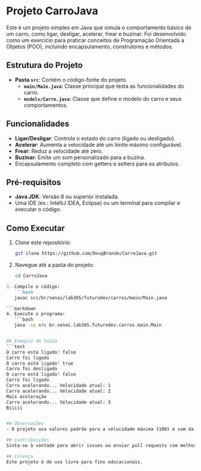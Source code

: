 # Projeto CarroJava

Este é um projeto simples em Java que simula o comportamento básico de um carro, como ligar, desligar, acelerar, frear e buzinar. Foi desenvolvido como um exercício para praticar conceitos de Programação Orientada a Objetos (POO), incluindo encapsulamento, construtores e métodos.

## Estrutura do Projeto
- **Pasta `src`**: Contém o código-fonte do projeto.
  - **`main/Main.java`**: Classe principal que testa as funcionalidades do carro.
  - **`models/Carro.java`**: Classe que define o modelo do carro e seus comportamentos.

## Funcionalidades
- **Ligar/Desligar**: Controla o estado do carro (ligado ou desligado).
- **Acelerar**: Aumenta a velocidade até um limite máximo configurável.
- **Frear**: Reduz a velocidade até zero.
- **Buzinar**: Emite um som personalizado para a buzina.
- Encapsulamento completo com getters e setters para os atributos.

## Pré-requisitos
- **Java JDK**: Versão 8 ou superior instalada.
- Uma IDE (ex.: IntelliJ IDEA, Eclipse) ou um terminal para compilar e executar o código.

## Como Executar
1. Clone este repositório:
   ```bash
   git clone https://github.com/DougBrando/CarroJava.git

2. Navegue até a pasta do projeto:
   ```bash
   cd CarroJava

```markdown
3. Compile o código:
   ```bash
   javac src/br/senai/lab365/futurodev/carros/main/Main.java

```markdown
4. Execute o programa:
   ```bash
   java -cp src br.senai.lab365.futurodev.carros.main.Main


## Exemplo de Saída
```text
O carro está ligado? false
Carro foi ligado
O carro está ligado? true
Carro foi desligado
O carro está ligado? false
Carro foi ligado
Carro acelerando... Velocidade atual: 1
Carro acelerando... Velocidade atual: 2
Mais aceleração
Carro acelerando... Velocidade atual: 3
Biiiii


## Observações
- O projeto usa valores padrão para a velocidade máxima (100) e som da buzina ("Bip"), que podem ser alterados via setters.

## Contribuições
Sinta-se à vontade para abrir issues ou enviar pull requests com melhorias!

## Licença
Este projeto é de uso livre para fins educacionais.

